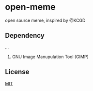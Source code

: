# open-meme
open source meme, inspired by @KCGD

## Dependency

...
1. GNU Image Manupulation Tool (GIMP)

## License
[MIT](https://choosealicense.com/licenses/mit/)


